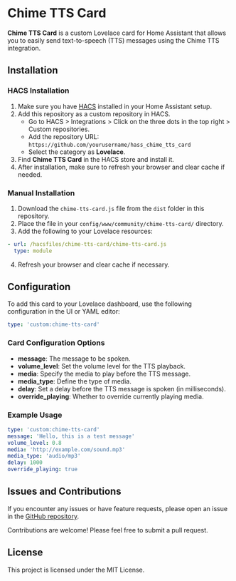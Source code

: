 # Chime TTS Card

**Chime TTS Card** is a custom Lovelace card for Home Assistant that allows you to easily send text-to-speech (TTS) messages using the Chime TTS integration.

## Installation

### HACS Installation

1. Make sure you have [HACS](https://hacs.xyz/) installed in your Home Assistant setup.
2. Add this repository as a custom repository in HACS.
   - Go to HACS > Integrations > Click on the three dots in the top right > Custom repositories.
   - Add the repository URL: `https://github.com/yourusername/hass_chime_tts_card`
   - Select the category as **Lovelace**.
3. Find **Chime TTS Card** in the HACS store and install it.
4. After installation, make sure to refresh your browser and clear cache if needed.

### Manual Installation

1. Download the `chime-tts-card.js` file from the `dist` folder in this repository.
2. Place the file in your `config/www/community/chime-tts-card/` directory.
3. Add the following to your Lovelace resources:

```yaml
- url: /hacsfiles/chime-tts-card/chime-tts-card.js
  type: module
```

4. Refresh your browser and clear cache if necessary.

## Configuration

To add this card to your Lovelace dashboard, use the following configuration in the UI or YAML editor:

```yaml
type: 'custom:chime-tts-card'
```

### Card Configuration Options

- **message**: The message to be spoken.
- **volume_level**: Set the volume level for the TTS playback.
- **media**: Specify the media to play before the TTS message.
- **media_type**: Define the type of media.
- **delay**: Set a delay before the TTS message is spoken (in milliseconds).
- **override_playing**: Whether to override currently playing media.

### Example Usage

```yaml
type: 'custom:chime-tts-card'
message: 'Hello, this is a test message'
volume_level: 0.8
media: 'http://example.com/sound.mp3'
media_type: 'audio/mp3'
delay: 1000
override_playing: true
```

## Issues and Contributions

If you encounter any issues or have feature requests, please open an issue in the [GitHub repository](https://github.com/yourusername/hass_chime_tts_card).

Contributions are welcome! Please feel free to submit a pull request.

## License

This project is licensed under the MIT License.
